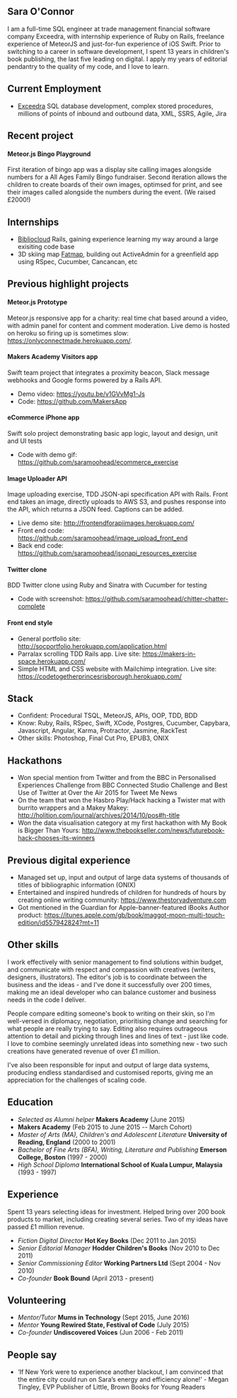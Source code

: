 ## Sara O'Connor

I am a full-time SQL engineer at trade management financial software company Exceedra, with internship experience of Ruby on Rails, freelance experience of MeteorJS and just-for-fun experience of iOS Swift. Prior to switching to a career in software development, I spent 13 years in children's book publishing, the last five leading on digital. I apply my years of editorial pendantry to the quality of my code, and I love to learn.

## Current Employment
- [Exceedra](http://www.exceedra.com/) SQL database development, complex stored procedures, millions of points of inbound and outbound data, XML, SSRS, Agile, Jira

## Recent project
#### Meteor.js Bingo Playground
First iteration of bingo app was a display site calling images alongside numbers for a All Ages Family Bingo fundraiser. Second iteration allows the children to create boards of their own images, optimsed for print, and see their images called alongside the numbers during the event. (We raised £2000!)

## Internships
- [Bibliocloud](http://bibliocloud.com/) Rails, gaining experience learning my way around a large exisiting code base
- 3D skiing map [Fatmap](http://fatmap.com/), building out ActiveAdmin for a greenfield app using RSpec, Cucumber, Cancancan, etc

## Previous highlight projects
#### Meteor.js Prototype
Meteor.js responsive app for a charity: real time chat based around a video, with admin panel for content and comment moderation. Live demo is hosted on heroku so firing up is sometimes slow: https://onlyconnectmade.herokuapp.com/.

#### Makers Academy Visitors app
Swift team project that integrates a proximity beacon, Slack message webhooks and Google forms powered by a Rails API.
- Demo video: https://youtu.be/v1GVvMg1-Js
- Code: https://github.com/MakersApp

#### eCommerce iPhone app
Swift solo project demonstrating basic app logic, layout and design, unit and UI tests
- Code with demo gif: https://github.com/saramoohead/ecommerce_exercise

#### Image Uploader API
Image uploading exercise, TDD JSON-api specification API with Rails. Front end takes an image, directly uploads to AWS S3, and pushes response into the API, which returns a JSON feed. Captions can be added.
- Live demo site: http://frontendforapiimages.herokuapp.com/
- Front end code: https://github.com/saramoohead/image_upload_front_end
- Back end code: https://github.com/saramoohead/jsonapi_resources_exercise

#### Twitter clone
BDD Twitter clone using Ruby and Sinatra with Cucumber for testing
- Code with screenshot: https://github.com/saramoohead/chitter-chatter-complete

#### Front end style
- General portfolio site: http://socportfolio.herokuapp.com/application.html
- Parralax scrolling TDD Rails app. Live site: https://makers-in-space.herokuapp.com/
- Simple HTML and CSS website with Mailchimp integration. Live site: https://codetogetherprincesrisborough.herokuapp.com/

## Stack
- Confident: Procedural TSQL, MeteorJS, APIs, OOP, TDD, BDD
- Know: Ruby, Rails, RSpec, Swift, XCode, Postgres, Cucumber, Capybara, Javascript, Angular, Karma, Protractor, Jasmine, RackTest
- Other skills: Photoshop, Final Cut Pro, EPUB3, ONIX

## Hackathons
- Won special mention from Twitter and from the BBC in Personalised Experiences Challenge from BBC Connected Studio Challenge and Best Use of Twitter at Over the Air 2015 for Tweet Me News
- On the team that won the Hasbro Play/Hack hacking a Twister mat with burrito wrappers and a Makey Makey: http://holition.com/journal/archives/2014/10/pos#h-title
- Won the data visualisation category at my first hackathon with My Book is Bigger Than Yours: http://www.thebookseller.com/news/futurebook-hack-chooses-its-winners

## Previous digital experience
- Managed set up, input and output of large data systems of thousands of titles of bibliographic information (ONIX)
- Entertained and inspired hundreds of children for hundreds of hours by creating online writing community: https://www.thestoryadventure.com
- Got mentioned in the Guardian for Apple-banner-featured iBooks Author product: https://itunes.apple.com/gb/book/maggot-moon-multi-touch-edition/id557942824?mt=11

## Other skills
I work effectively with senior management to find solutions within budget, and communicate with respect and compassion with creatives (writers, designers, illustrators). The editor's job is to coordinate between the business and the ideas - and I've done it successfully over 200 times, making me an ideal developer who can balance customer and business needs in the code I deliver.

People compare editing someone's book to writing on their skin, so I'm well-versed in diplomacy, negotiation, prioritising change and searching for what people are really trying to say. Editing also requires outrageous attention to detail and picking through lines and lines of text - just like code. I love to combine seemingly unrelated ideas into something new - two such creations have generated revenue of over £1 million.

I've also been responsible for input and output of large data systems, producing endless standardised and customised reports, giving me an appreciation for the challenges of scaling code.

## Education
- *Selected as Alumni helper* **Makers Academy** (June 2015)
- **Makers Academy** (Feb 2015 to June 2015 -- March Cohort)
- *Master of Arts (MA), Children's and Adolescent Literature* **University of Reading, England** (2000 to 2001)
- *Bachelor of Fine Arts (BFA), Writing, Literature and Publishing* **Emerson College, Boston** (1997 - 2000)
- *High School Diploma* **International School of Kuala Lumpur, Malaysia** (1993 - 1997)

## Experience

Spent 13 years selecting ideas for investment. Helped bring over 200 book products to market, including creating several series. Two of my ideas have passed £1 million revenue.

- *Fiction Digital Director* **Hot Key Books** (Dec 2011 to Jan 2015)
- *Senior Editorial Manager* **Hodder Children's Books** (Nov 2010 to Dec 2011)
- *Senior Commissioning Editor* **Working Partners Ltd** (Sept 2004 - Nov 2010)
- *Co-founder* **Book Bound** (April 2013 - present)

## Volunteering
- *Mentor/Tutor* **Mums in Technology** (Sept 2015, June 2016)
- *Mentor* **Young Rewired State, Festival of Code** (July 2015)
- *Co-founder* **Undiscovered Voices** (Jun 2006 - Feb 2011)

## People say
- ‘If New York were to experience another blackout, I am convinced that the entire city could run on Sara’s energy and efficiency alone!’ - Megan Tingley, EVP Publisher of Little, Brown Books for Young Readers
